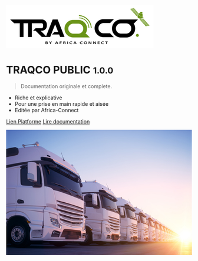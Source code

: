 
<img src="docs/_image/logotraqco.png" alt="logo" width="400">

# TRAQCO PUBLIC <small>1.0.0</small>

> Documentation originale et complete.

- Riche et explicative 
- Pour une prise en main rapide et aisée
- Editée par Africa-Connect

[Lien Platforme](http://public.traqco.net/)
[Lire documentation](#présentation)

![](_image/man.jpg)

